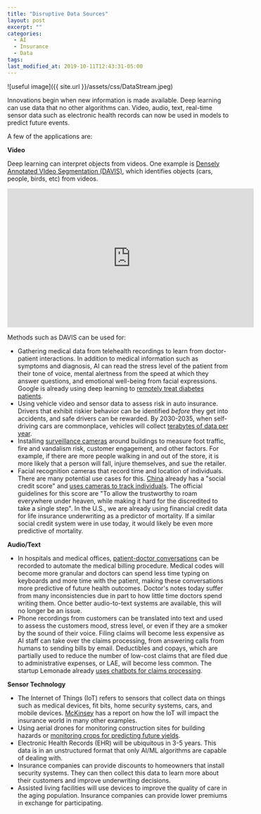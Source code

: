 ```yaml
---
title: "Disruptive Data Sources"
layout: post
excerpt: ""
categories:
  - AI
  - Insurance
  - Data
tags:
last_modified_at: 2019-10-11T12:43:31-05:00
---
```


![useful image]({{ site.url }}/assets/css/DataStream.jpeg)

Innovations begin when new information is made available.  Deep learning can use data that no other algorithms can.  Video, audio, text, real-time sensor data such as electronic health records can now be used in models to predict future events.

A few of the applications are:

**Video**

Deep learning can interpret objects from videos.  One example is [Densely Annotated VIdeo Segmentation (DAVIS)](https://davischallenge.org/index.html), which identifies objects (cars, people, birds, etc) from videos. 

<iframe width="560" height="315" src="https://www.youtube.com/embed/8f9y17-OAwI?start=26" frameborder="0" allow="accelerometer; autoplay; encrypted-media; gyroscope; picture-in-picture" allowfullscreen> </iframe>


Methods such as DAVIS can be used for:

- Gathering medical data from telehealth recordings to learn from doctor-patient interactions.  In addition to medical information such as symptoms and diagnosis, AI can read the stress level of the patient from their tone of voice, mental alertness from the speed at which they answer questions, and emotional well-being from facial expressions.  Google is already using deep learning to [remotely treat diabetes patients](https://intouchhealth.com/how-ai-augments-telehealth/).
- Using vehicle video and sensor data to assess risk in auto insurance.  Drivers that exhibit riskier behavior can be identified *before* they get into accidents, and safe drivers can be rewarded.  By 2030-2035, when self-driving cars are commonplace, vehicles will collect [terabytes of data per year](https://www.tuxera.com/blog/autonomous-cars-300-tb-of-data-per-year/).
- Installing [surveillance cameras](https://en.wikipedia.org/wiki/Artificial_intelligence_for_video_surveillance) around buildings to measure foot traffic, fire and vandalism risk, customer engagement, and other factors.  For example, if there are more people walking in and out of the store, it is more likely that a person will fall, injure themselves, and sue the retailer. 
- Facial recognition cameras that record time and location of individuals.  There are many potential use cases for this.  [China](https://time.com/collection/davos-2019/5502592/china-social-credit-score/) already has a "social credit score" and [uses cameras to track individuals](https://www.youtube.com/watch?v=rrFwIShaSd8).  The official guidelines for this score are "To allow the trustworthy to roam everywhere under heaven, while making it hard for the discredited to take a single step".  In the U.S., we are already using financial credit data for life insurance underwriting as a predictor of mortality.  If a similar social credit system were in use today, it would likely be even more predictive of mortality.

**Audio/Text**
- In hospitals and medical offices, [patient-doctor conversations](https://bdtechtalks.com/2019/08/27/deep-medicine-ai-doctor-patient-relationship/) can be recorded to automate the medical billing procedure.  Medical codes will become more granular and doctors can spend less time typing on keyboards and more time with the patient, making these conversations more predictive of future health outcomes.  Doctor's notes today suffer from many inconsistencies due in part to how little time doctors spend writing them.  Once better audio-to-text systems are available, this will no longer be an issue.
- Phone recordings from customers can be translated into text and used to assess the customers mood, stress level, or even if they are a smoker by the sound of their voice.  Filing claims will become less expensive as AI staff can take over the claims processing, from answering calls from humans to sending bills by email.  Deductibles and copays, which are partially used to reduce the number of low-cost claims that are filed due to administrative expenses, or LAE, will become less common.  The startup Lemonade already [uses chatbots for claims processing](https://stories.lemonade.com/lemonade-sets-new-world-record-706ef8674110).

**Sensor Technology**
- The Internet of Things (IoT) refers to sensors that collect data on things such as medical devices, fit bits, home security systems, cars, and mobile devices.  [McKinsey](https://www.mckinsey.com/industries/financial-services/our-insights/digital-ecosystems-for-insurers-opportunities-through-the-internet-of-things) has a report on how the IoT will impact the insurance world in many other examples.
- Using aerial drones for monitoring construction sites for building hazards or [monitoring crops for predicting future yields](https://www.aerobotics.com/?identifier=default-get-in-touch-button).
- Electronic Health Records (EHR) will be ubiquitous in 3-5 years.  This data is in an unstructured format that only AI/ML algorithms are capable of dealing with.
- Insurance companies can provide discounts to homeowners that install security systems.  They can then collect this data to learn more about their customers and improve underwriting decisions.
- Assisted living facilities will use devices to improve the quality of care in the aging population.  Insurance companies can provide lower premiums in exchange for participating.  


